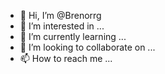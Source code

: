 - 👋 Hi, I’m @Brenorrg
- 👀 I’m interested in ...
- 🌱 I’m currently learning ...
- 💞️ I’m looking to collaborate on ...
- 📫 How to reach me ...

<!---
Brenorrg/Brenorrg is a ✨ special ✨ repository because its `README.md` (this file) appears on your GitHub profile.
You can click the Preview link to take a look at your changes.
--->
